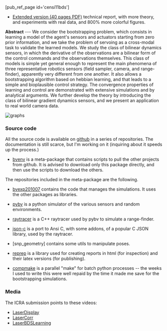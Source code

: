 <!-- ---
title: Bootstrapping
PURL: https://purl.org/censi/2010/boot
Date: 2011-05-16
orderInfo: -500
description: ""
linkAttrs:
   :link_text: Bootstrapping
---

## Bootstrapping bilinear dynamics sensors ##
 -->

[pub_ref_page id='censi11bds']
<!-- - A. Censi, [Richard M. Murray] "*Bootstrapping bilinear models of robotic sensorimotor cascades*"

   * [Short version (8 pages PDF)][short] appeared in ICRA'11 (**best conference paper finalist**)
   * [slides presented at ICRA][slides] 
 -->

   * [Extended version (40 pages PDF)][long] technical report, with more theory, and experiments with real data, and 800% more colorful figures.
    
[slides]:  https://purl.org/censi/research/2011-icra-bds-slides.pdf

**Abstract** --- We consider the bootstrapping problem, which consists in learning a model of the agent's sensors and actuators starting from zero prior information, and we take the problem of servoing as a cross-modal task to validate the learned models. We study the class of bilinear dynamics sensors, in which the derivative of the observations are a bilinear form of the control commands and the observations themselves. This class of models is simple yet general enough to represent the main phenomena of three representative robotics sensors (field sampler, camera, and range-finder), apparently very different from one another. It also allows a bootstrapping algorithm based on hebbian learning, and that leads to a simple and bioplausible control strategy. The convergence properties of learning and control are demonstrated with extensive simulations and by analytical arguments. We further develop the theory by introducing the class of bilinear gradient dynamics sensors, and we present an application to real world camera data.

![graphs](/media/mini/bootstrapping.png) 


### Source code ###

All the source code is available on [github] in a series of repositories.
The documentation is still scarce, but I'm working on it (inquiring about it speeds up the process.)

* [bvenv] is a meta-package that contains scripts to pull the other projects from github.
  It is advised to download only this package directly, and then use the scripts to download the others.

The repositories included in the meta-package are the following.

* [bvexp201007] contains the code that manages the simulations. It uses the other packages as libraries.

* [pybv] is a python simulator of the various sensors and random environments.

* [raytracer] is a C++ raytracer used by pybv to simulate a range-finder.

* [json-c] is a port to Ansi C, with some addons, of a popular C JSON library, used by the raytracer.

* [snp\_geometry] contains some utils to manipulate poses.

* [reprep] is a library used for creating reports in html (for inspection) and their latex versions (for publishing).

* [compmake] is a parallel "make" for batch python processes -- the weeks I used to write this were well repaid by the time it made me save for the bootstrapping simulations.



[bvenv]: http://andreacensi.github.com/bvenv/
[bvexp201007]: http://andreacensi.github.com/bvexp201007/
[pybv]: http://andreacensi.github.com/pybv/
[raytracer]: https://github.com/AndreaCensi/raytracer
[snp_geometry]: https://github.com/AndreaCensi/geometry
[compmake]: http://compmake.org
[json-c]: https://github.com/AndreaCensi/json-c
[reprep]: http://andreacensi.github.com/reprep/
[github]: http://www.github.com
 

### Media ###

The ICRA submission points to these videos:

*  [LaserDisplay](https://purl.org/censi/2010/be#LaserDisplay)
*  [LaserCorr](https://purl.org/censi/2010/be#LaserCorr)
*  [LaserBDSLearning](https://purl.org/censi/2010/be#LaserBDSLearning)

<!-- 

## Bootstrapping bilinear gradient dynamics sensors


This is further work that studies a more restrictive, but easier to learn, model.

* [Various videos using the Rawseeds data](https://purl.org/censi/2010/be)
* [Videos of our data taken with a ER1.](http://www.youtube.com/view_play_list?p=3E5C9790E03EF434)

 -->
[long]: https://purl.org/censi/research/2010-bootstrapping-bilinear-report.pdf
[short]: https://purl.org/censi/research/2010-bootstrapping-bilinear-short.pdf
 

[Richard M. Murray]: http://www.cds.caltech.edu/~murray/